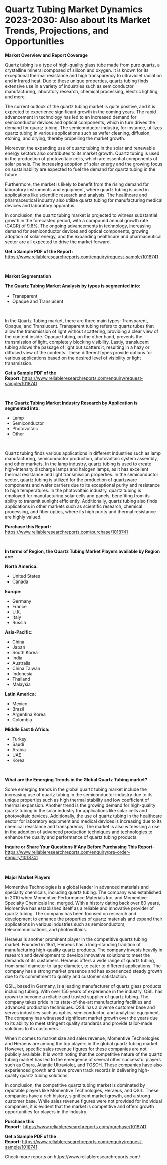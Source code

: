 <p><h1>Quartz Tubing Market Dynamics 2023-2030: Also about Its Market Trends, Projections, and Opportunities</h1></p><p><strong>Market Overview and Report Coverage</strong></p>
<p><p>Quartz tubing is a type of high-quality glass tube made from pure quartz, a crystalline mineral composed of silicon and oxygen. It is known for its exceptional thermal resistance and high transparency to ultraviolet radiation and infrared heat. Due to these unique properties, quartz tubing finds extensive use in a variety of industries such as semiconductor manufacturing, laboratory research, chemical processing, electric lighting, and more.</p><p>The current outlook of the quartz tubing market is quite positive, and it is expected to experience significant growth in the coming years. The rapid advancement in technology has led to an increased demand for semiconductor devices and optical components, which in turn drives the demand for quartz tubing. The semiconductor industry, for instance, utilizes quartz tubing in various applications such as wafer cleaning, diffusion, etching, and drying, thereby propelling the market growth.</p><p>Moreover, the expanding use of quartz tubing in the solar and renewable energy sectors also contributes to its market growth. Quartz tubing is used in the production of photovoltaic cells, which are essential components of solar panels. The increasing adoption of solar energy and the growing focus on sustainability are expected to fuel the demand for quartz tubing in the future.</p><p>Furthermore, the market is likely to benefit from the rising demand for laboratory instruments and equipment, where quartz tubing is used in applications like scientific research and analysis. The healthcare and pharmaceutical industry also utilize quartz tubing for manufacturing medical devices and laboratory apparatus.</p><p>In conclusion, the quartz tubing market is projected to witness substantial growth in the forecasted period, with a compound annual growth rate (CAGR) of 9.8%. The ongoing advancements in technology, increasing demand for semiconductor devices and optical components, growing adoption of solar energy, and the expanding healthcare and pharmaceutical sector are all expected to drive the market forward.</p></p>
<p><strong>Get a Sample PDF of the Report:</strong> <a href="https://www.reliableresearchreports.com/enquiry/request-sample/1018741">https://www.reliableresearchreports.com/enquiry/request-sample/1018741</a></p>
<p>&nbsp;</p>
<p><strong>Market Segmentation</strong></p>
<p><strong>The Quartz Tubing Market Analysis by types is segmented into:</strong></p>
<p><ul><li>Transparent</li><li>Opaque and Translucent</li></ul></p>
<p>&nbsp;</p>
<p><p>In the Quartz Tubing market, there are three main types: Transparent, Opaque, and Translucent. Transparent tubing refers to quartz tubes that allow the transmission of light without scattering, providing a clear view of the content inside. Opaque tubing, on the other hand, prevents the transmission of light, completely blocking visibility. Lastly, translucent tubing allows the passage of light but scatters it, resulting in a hazy or diffused view of the contents. These different types provide options for various applications based on the desired level of visibility or light transmission.</p></p>
<p><strong>Get a Sample PDF of the Report:</strong>&nbsp;<a href="https://www.reliableresearchreports.com/enquiry/request-sample/1018741">https://www.reliableresearchreports.com/enquiry/request-sample/1018741</a></p>
<p>&nbsp;</p>
<p><strong>The Quartz Tubing Market Industry Research by Application is segmented into:</strong></p>
<p><ul><li>Lamp</li><li>Semiconductor</li><li>Photovoltaic</li><li>Other</li></ul></p>
<p>&nbsp;</p>
<p><p>Quartz tubing finds various applications in different industries such as lamp manufacturing, semiconductor production, photovoltaic system assembly, and other markets. In the lamp industry, quartz tubing is used to create high-intensity discharge lamps and halogen lamps, as it has excellent thermal resistance and light transmission properties. In the semiconductor sector, quartz tubing is utilized for the production of quartzware components and wafer carriers due to its exceptional purity and resistance to high temperatures. In the photovoltaic industry, quartz tubing is employed for manufacturing solar cells and panels, benefiting from its ability to transmit sunlight efficiently. Additionally, quartz tubing also finds applications in other markets such as scientific research, chemical processing, and fiber optics, where its high purity and thermal resistance are highly valued.</p></p>
<p><strong>Purchase this Report:</strong>&nbsp; <a href="https://www.reliableresearchreports.com/purchase/1018741">https://www.reliableresearchreports.com/purchase/1018741</a></p>
<p>&nbsp;</p>
<p><strong>In terms of Region, the Quartz Tubing Market Players available by Region are:</strong></p>
<p>
    <p> <strong> North America: </strong>
        <ul>
            <li>United States</li>
            <li>Canada</li>
        </ul>
        </p> 
    <p> <strong> Europe: </strong>
        <ul>
            <li>Germany</li>
            <li>France</li>
            <li>U.K.</li>
            <li>Italy</li>
            <li>Russia</li>
        </ul>
        </p> 
    <p> <strong> Asia-Pacific: </strong>
        <ul>
            <li>China</li>
            <li>Japan</li>
            <li>South Korea</li>
            <li>India</li>
            <li>Australia</li>
            <li>China Taiwan</li>
            <li>Indonesia</li>
            <li>Thailand</li>
            <li>Malaysia</li>
        </ul>
        </p> 
    <p> <strong> Latin America: </strong>
        <ul>
            <li>Mexico</li>
            <li>Brazil</li>
            <li>Argentina Korea</li>
            <li>Colombia</li>
        </ul>
        </p> 
    <p> <strong> Middle East & Africa: </strong>
        <ul>
            <li>Turkey</li>
            <li>Saudi</li>
            <li>Arabia</li>
            <li>UAE</li>
            <li>Korea</li>
        </ul>
    </p>
    </p>
<p>&nbsp;</p>
<p><strong>What are the Emerging Trends in the Global Quartz Tubing market?</strong></p>
<p><p>Some emerging trends in the global quartz tubing market include the increasing use of quartz tubing in the semiconductor industry due to its unique properties such as high thermal stability and low coefficient of thermal expansion. Another trend is the growing demand for high-quality quartz tubing in the solar industry for applications like solar cells and photovoltaic devices. Additionally, the use of quartz tubing in the healthcare sector for laboratory equipment and medical devices is increasing due to its chemical resistance and transparency. The market is also witnessing a rise in the adoption of advanced production techniques and technologies to enhance the quality and performance of quartz tubing products.</p></p>
<p><strong>Inquire or Share Your Questions If Any Before Purchasing This Report</strong>- <a href="https://www.reliableresearchreports.com/enquiry/pre-order-enquiry/1018741">https://www.reliableresearchreports.com/enquiry/pre-order-enquiry/1018741</a></p>
<p>&nbsp;</p>
<p><strong>Major Market Players</strong></p>
<p><p>Momentive Technologies is a global leader in advanced materials and specialty chemicals, including quartz tubing. The company was established in 2010 when Momentive Performance Materials Inc. and Momentive Specialty Chemicals Inc. merged. With a history dating back over 80 years, Momentive has established itself as a reliable and innovative provider of quartz tubing. The company has been focused on research and development to enhance the properties of quartz materials and expand their applications in various industries such as semiconductors, telecommunications, and photovoltaics.</p><p>Heraeus is another prominent player in the competitive quartz tubing market. Founded in 1851, Heraeus has a long-standing tradition of manufacturing high-quality quartz products. The company invests heavily in research and development to develop innovative solutions to meet the demands of its customers. Heraeus offers a wide range of quartz tubing, from small diameter to large diameter, to cater to different applications. The company has a strong market presence and has experienced steady growth due to its commitment to quality and customer satisfaction.</p><p>QSIL, based in Germany, is a leading manufacturer of quartz glass products including tubing. With over 150 years of experience in the industry, QSIL has grown to become a reliable and trusted supplier of quartz tubing. The company takes pride in its state-of-the-art manufacturing facilities and advanced production techniques. QSIL has a diverse customer base and serves industries such as optics, semiconductor, and analytical equipment. The company has witnessed significant market growth over the years due to its ability to meet stringent quality standards and provide tailor-made solutions to its customers.</p><p>When it comes to market size and sales revenue, Momentive Technologies and Heraeus are among the top players in the global quartz tubing market. However, specific sales revenue figures for these companies are not publicly available. It is worth noting that the competitive nature of the quartz tubing market has led to the emergence of several other successful players such as Ohara, Atlantic Ultraviolet, and TOSOH. These companies have also experienced growth and have proven track records in delivering high-quality quartz tubing solutions.</p><p>In conclusion, the competitive quartz tubing market is dominated by reputable players like Momentive Technologies, Heraeus, and QSIL. These companies have a rich history, significant market growth, and a strong customer base. While sales revenue figures were not provided for individual companies, it is evident that the market is competitive and offers growth opportunities for players in the industry.</p></p>
<p><strong>Purchase this Report:</strong>&nbsp;&nbsp;<a href="https://www.reliableresearchreports.com/purchase/1018741">https://www.reliableresearchreports.com/purchase/1018741</a></p>
<p></p>
<p><strong>Get a Sample PDF of the Report:</strong>&nbsp;<a href="https://www.reliableresearchreports.com/enquiry/request-sample/1018741">https://www.reliableresearchreports.com/enquiry/request-sample/1018741</a></p>
<p>Check more reports on https://www.reliableresearchreports.com/</p>